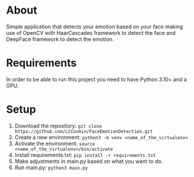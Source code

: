 # About

Simple application that detects your emotion based on your face making use of OpenCV with HaarCascades  framework to detect the face and DeepFace framework to detect the emotion.

# Requirements

In order to be able to run this project you need to have Python 3.10+ and a GPU.

# Setup

1. Download the repository: `git clone https://github.com/LCCosmin/FaceEmotionDetection.git`
2. Create a new environment: `python3 -m venv <name_of_the_virtualenv>`
3. Activate the environment: `source <name_of_the_virtualenv>/bin/activate`
4. Install requirements.txt: `pip install -r requirements.txt`
5. Make adjustments in main.py based on what you want to do.
6. Run main.py: `python3 main.py`
